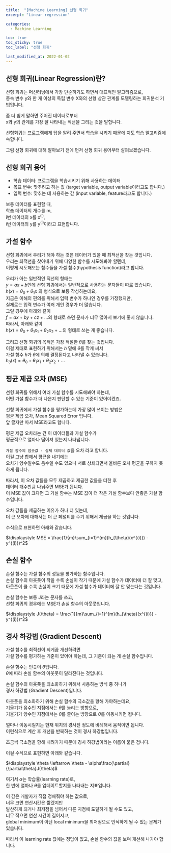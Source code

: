 ```yaml
---
title:  "[Machine Learning] 선형 회귀"
excerpt: "Linear regression"

categories:
  - Machine Learning

toc: true
toc_sticky: true
toc_label: "선형 회귀"

last_modified_at: 2022-01-02
---
```


## 선형 회귀(Linear Regression)란?

선형 회귀는 머신러닝에서 가장 단순하기도 하면서 대표적인 알고리즘으로,<br>
종속 변수 y와 한 개 이상의 독립 변수 X와의 선형 상관 관계를 모델링하는 회귀분석 기법입니다.

좀 더 쉽게 말하면 주어진 데이터로부터<br>
x와 y의 관계를 가장 잘 나타내는 직선을 그리는 것을 말합니다.

선형회귀는 프로그램에게 답을 알려 주면서 학습을 시키기 때문에 지도 학습 알고리즘에 속합니다.

그럼 선형 회귀에 대해 알아보기 전에 먼저 선형 회귀 용어부터 살펴보겠습니다.

## 선형 회귀 용어

- 학습 데이터: 프로그램을 학습시키기 위해 사용하는 데이터
- 목표 변수: 맞추려고 하는 값 (target variable, output variable이라고도 합니다.)
- 입력 변수: 맞추는 데 사용하는 값 (input variable, feature라고도 합니다.)

보통 데이터를 표현할 때,<br>
학습 데이터의 개수를 m,<br>
i번 데이터의 x를 x<sup>(i)</sup>,<br>
i번 데이터의 y를 y<sup>(i)</sup>이라고 표현합니다.

## 가설 함수

선형 회귀에서 우리가 해야 하는 것은 데이터가 있을 때 최적선을 찾는 것입니다.<br>
우리는 최적선을 찾아내기 위해 다양한 함수를 시도해봐야 할텐데,<br>
이렇게 시도해보는 함수들을 가설 함수(hypothesis function)라고 합니다.

우리가 아는 일반적인 직선의 형태는<br>
$y = ax + b$인데 선형 회귀에서는 일반적으로 사용하는 문자들이 따로 있습니다.<br>
$h(x) = \theta_0 + \theta_{1}x$ 의 형식으로 보통 작성하는데요,<br>
지금은 이해의 편의를 위해서 입력 변수가 하나인 경우를 가정했지만,<br>
실제로는 입력 변수가 여러 개인 경우가 더 많습니다.<br>
그럴 경우에 아래와 같이<br>
$f = ax + by + cz + \dots$의 형태로 쓰면 문자가 너무 많아서 보기에 좋지 않습니다.<br>
따라서, 아래와 같이<br>
$h(x) = \theta_0 + \theta_{1}x_{1} + \theta_{2}x_{2} + \dots$의 형태로 쓰는 게 좋습니다.

그리고 선형 회귀의 목적은 가장 적절한 $\theta$를 찾는 것입니다.<br>
이걸 제대로 표현하기 위해서는 $h$ 밑에 $\theta$를 작게 써서<br>
가설 함수 $h$가 $\theta$에 의해 결정된다고 나타낼 수 있습니다.<br>
$h_{\theta}(x) = \theta_0 + \theta_{1}x_{1} + \theta_{2}x_{2} + \dots$

## 평균 제곱 오차 (MSE)

선형 회귀를 위해서 여러 가설 함수를 시도해봐야 하는데,<br>
어떤 가설 함수가 더 나은지 판단할 수 있는 기준이 있어야겠죠.

선형 회귀에서 가설 함수를 평가하는데 가장 많이 쓰이는 방법은<br>
평균 제곱 오차, Mean Squared Error 입니다.<br>
앞 글자만 따서 MSE라고도 합니다.

평균 제곱 오차라는 건 이 데이터들과 가설 함수가<br>
평균적으로 얼마나 떨어져 있는지 나타냅니다.

`가설 함수의 함숫값 - 실제 데이터 값`을 오차 라고 합니다.<br>
이걸 그냥 합해서 평균을 내기에는<br>
오차가 양수일수도 음수일 수도 있으니 서로 상쇄되면서 올바른 오차 평균을 구하지 못하게 됩니다.

따라서, 이 오차 값들을 모두 제곱하고 제곱한 값들을 더한 후<br>
데이터 개수만큼 나눠주면 MSE가 됩니다.<br>
이 MSE 값이 크다면 그 가설 함수는 MSE 값이 더 작은 가설 함수보다 안좋은 가설 함수입니다.

오차 값들을 제곱하는 이유가 하나 더 있는데,<br>
더 큰 오차에 대해서는 더 큰 페널티를 주기 위해서 제곱을 하는 것입니다.

수식으로 표현하면 아래와 같습니다.

$\displaystyle MSE = \frac{1}{m}\sum_{i=1}^{m}(h_{\theta}(x^{(i)}) - y^{(i)})^2$

## 손실 함수

손실 함수는 가설 함수의 성능을 평가하는 함수입니다.<br>
손실 함수의 아웃풋이 작을 수록 손실이 작기 때문에 가설 함수가 데이터에 더 잘 맞고,<br>
아웃풋이 클 수록 손실이 크기 때문에 가설 함수가 데이터에 잘 안 맞는다는 것입니다.

손실 함수는 보통 J라는 문자를 쓰고,<br>
선형 회귀의 경우에는 MSE가 손실 함수의 아웃풋입니다.

$\displaystyle J(\theta) = \frac{1}{m}\sum_{i=1}^{m}(h_{\theta}(x^{(i)}) - y^{(i)})^2$

## 경사 하강법 (Gradient Descent)

가설 함수를 최적선이 되게끔 개선하려면<br>
가설 함수를 평가하는 기준이 있어야 하는데, 그 기준이 되는 게 손실 함수입니다.

손실 함수는 인풋이 $\theta$입니다.<br>
$\theta$에 따라 손실 함수의 아웃풋이 달라진다는 것입니다.

손실 함수의 아웃풋을 최소화하기 위해서 사용하는 방식 중 하나가<br>
경사 하강법 (Gradient Descent)입니다.

아웃풋을 최소화하기 위해 손실 함수의 극소값을 향해 가야하는데요,<br>
기울기가 음수인 지점에서는 $\theta$를 늘리는 방향으로,<br>
기울기가 양수인 지점에서는 $\theta$를 줄이는 방향으로 $\theta$를 이동시키면 됩니다.

얼마나 이동시킬지는 현재 위치의 경사진 정도에 비례해서 움직이면 됩니다.<br>
이런식으로 계산 후 개선을 반복하는 것이 경사 하강법입니다.

조금씩 극소점을 향해 내려가기 때문에 경사 하강법이라는 이름이 붙은 겁니다.

이걸 수식으로 표현하면 아래와 같습니다.

$\displaystyle \theta \leftarrow \theta - \alpha\frac{\partial}{\partial\theta}J(\theta)$

여기서 $\alpha$는 학습률(learning rate)로,<br>
한 번에 얼마나 $\theta$를 업데이트할지를 나타내는 지표입니다.

이 값은 개발자가 직접 정해줘야 하는 값으로,<br>
너무 크면 연산시간은 짧겠지만<br>
발산하게 되거나 최저점을 넘어서 다른 지점에 도달하게 될 수도 있고,<br>
너무 작으면 연산 시간이 길어지고,<br>
global minimum이 아닌 local minimum을 최저점으로 인식하게 될 수 있는 문제가 있습니다.

따라서 이 learning rate 값에는 정답이 없고, 손실 함수의 값을 보며 개선해 나가야 합니다.